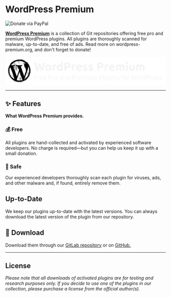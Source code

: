 # WordPress Premium

![Donate via PayPal](https://img.shields.io/badge/Donate-PayPal-blue?style=orange&color=green&link=https%3A%2F%2Fwww.paypal.com%2Fpaypalme%2Fkoljanolte)

**[WordPress Premium](https://www.wordpress-premium.org/)** is a collection of Git repositories offering free pro and premium WordPress plugins. All plugins are thoroughly scanned for malware, up-to-date, and free of ads. Read more on wordpress-premium.org, and don't forget to donate!

<img src="https://raw.githubusercontent.com/thaikolja/assets/main/2024/09/05-05-50-27-logo-with-title-and-subtitle.webp?token=AJBBHRSW6RM7AVU57TQMBWLG3DSHC" title="" alt="logo-with-title-and-subtitle.webp" width="869">

---

## ✨ Features

**What WordPress Premium provides.**

### 💰 Free

All plugins are hand-collected and activated by experienced software developers. No charge is required—but you can help us keep it up with a small donation.

### 🛟 Safe

Our experienced developers thoroughly scan each plugin for viruses, ads, and other malware and, if found, entirely remove them.

## Up-to-Date

We keep our plugins up-to-date with the latest versions. You can always download the latest version of the plugin from our repository.

## 💾 Download

Download them through our [GitLab repository](https://gitlab.com/wordpress-premium/) or on [GitHub.](https://github.com/wordpress-premium/)

---

## License

*Please note that all downloads of activated plugins are for testing and research purposes only. If you decide to use one of the plugins in our collection, please purchase a license from the official author(s).*
